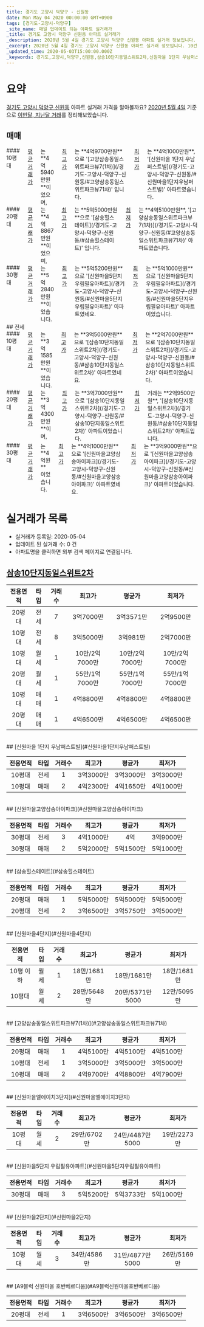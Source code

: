 ```yaml
---
title: 경기도 고양시 덕양구 - 신원동
date: Mon May 04 2020 00:00:00 GMT+0900
tags: [경기도-고양시-덕양구]
_site_name: 매일 업데이트 되는 아파트 실거래가
_title: 경기도 고양시 덕양구 신원동 아파트 실거래가
_description: 2020년 5월 4일 경기도 고양시 덕양구 신원동 아파트 실거래 정보입니다. 10건 아파트 정보가 있습니다.
_excerpt: 2020년 5월 4일 경기도 고양시 덕양구 신원동 아파트 실거래 정보입니다. 10건 아파트 정보가 있습니다.
_updated_time: 2020-05-03T15:00:00.000Z
_keywords: 경기도,고양시,덕양구,신원동,삼송10단지동일스위트2차,신원마을 1단지 우남퍼스트빌,신원마을고양삼송아이파크,삼송힐스테이트,신원마을4단지,고양삼송동일스위트파크뷰7(1차),신원마을엘에이치3단지,신원마을5단지 우림필유아파트,신원마을2단지,A9블럭 신원마을 호반베르디움
---
```





# 요약
<ins>경기도 고양시 덕양구 신원동</ins> 아파트 실거래 가격을 알아볼까요? <ins>2020년 5월 4일</ins> 기준으로 <ins>이번달, 지난달 거래</ins>를 정리해보았습니다.

## 매매
<div class="container">
<div class="six columns" markdown="1">
#### 10평대
<ins>평균 거래가</ins>는 **4억5940만원**이었으며, <ins>최고가</ins>는 **4억9700만원**으로 '[고양삼송동일스위트파크뷰7(1차)](/경기도-고양시-덕양구-신원동/#고양삼송동일스위트파크뷰71차)' 입니다. <ins>최저가</ins>는 **4억1000만원**, '[신원마을 1단지 우남퍼스트빌](/경기도-고양시-덕양구-신원동/#신원마을1단지우남퍼스트빌)' 아파트였습니다.
</div>
<div class="six columns" markdown="1">
#### 20평대
<ins>평균 거래가</ins>는 **4억8867만원**이었으며, <ins>최고가</ins>는 **5억5000만원**으로 '[삼송힐스테이트](/경기도-고양시-덕양구-신원동/#삼송힐스테이트)' 입니다. <ins>최저가</ins>는 **4억5100만원**, '[고양삼송동일스위트파크뷰7(1차)](/경기도-고양시-덕양구-신원동/#고양삼송동일스위트파크뷰71차)' 아파트였습니다.
</div>
</div>
<div class="container">
<div class="twelve columns" markdown="1">
#### 30평대
<ins>평균 거래가</ins>는 **5억2840만원**이었습니다. <ins>최고가</ins>는 **5억5200만원**으로 '[신원마을5단지 우림필유아파트](/경기도-고양시-덕양구-신원동/#신원마을5단지우림필유아파트)' 아파트였네요. <ins>최저가</ins>는 **5억1000만원**으로 '[신원마을5단지 우림필유아파트](/경기도-고양시-덕양구-신원동/#신원마을5단지우림필유아파트)' 아파트이었습니다.
</div>
</div>
## 전세
<div class="container">
<div class="six columns" markdown="1">
#### 10평대
<ins>평균 거래가</ins>는 **3억1585만원**이었습니다. <ins>최고가</ins>는 **3억5000만원**으로 '[삼송10단지동일스위트2차](/경기도-고양시-덕양구-신원동/#삼송10단지동일스위트2차)' 아파트였네요. <ins>최저가</ins>는 **2억7000만원**으로 '[삼송10단지동일스위트2차](/경기도-고양시-덕양구-신원동/#삼송10단지동일스위트2차)' 아파트이었습니다.
</div>
<div class="six columns" markdown="1">
#### 20평대
<ins>평균 거래가</ins>는 **3억4300만원**이며, <ins>최고가</ins>는 **3억7000만원**으로 '[삼송10단지동일스위트2차](/경기도-고양시-덕양구-신원동/#삼송10단지동일스위트2차)' 아파트이었습니다. <ins>최저가</ins> 거래는 **2억9500만원**, '[삼송10단지동일스위트2차](/경기도-고양시-덕양구-신원동/#삼송10단지동일스위트2차)' 아파트입니다.
</div>
</div>
<div class="container">
<div class="twelve columns" markdown="1">
#### 30평대
<ins>평균 거래가</ins>는 **4억원**이었습니다. <ins>최고가</ins>는 **4억1000만원**으로 '[신원마을고양삼송아이파크](/경기도-고양시-덕양구-신원동/#신원마을고양삼송아이파크)' 아파트였네요. <ins>최저가</ins>는 **3억9000만원**으로 '[신원마을고양삼송아이파크](/경기도-고양시-덕양구-신원동/#신원마을고양삼송아이파크)' 아파트이었습니다.
</div>
</div>



# 실거래가 목록
- 실거래가 등록일: 2020-05-04
- 업데이트 된 실거래 수: 0 건
- 아파트명을 클릭하면 외부 검색 페이지로 연결됩니다.

## [삼송10단지동일스위트2차](#삼송10단지동일스위트2차)

|전용면적|타입|거래수|최고가|평균가|최저가|
|:---:|:---:|:---:|:---:|:---:|:---:|
|20평대|<span class="deal-type-2">전세</span>|7|3억7000만|3억3571만|2억9500만|
|10평대|<span class="deal-type-2">전세</span>|8|3억5000만|3억981만|2억7000만|
|10평대|<span class="deal-type-3">월세</span>|1|10만/2억7000만|10만/2억7000만|10만/2억7000만|
|20평대|<span class="deal-type-3">월세</span>|1|55만/1억7000만|55만/1억7000만|55만/1억7000만|
|10평대|<span class="deal-type-1">매매</span>|1|4억8800만|4억8800만|4억8800만|
|20평대|<span class="deal-type-1">매매</span>|1|4억6500만|4억6500만|4억6500만|

<br/>
## [신원마을 1단지 우남퍼스트빌](#신원마을1단지우남퍼스트빌)

|전용면적|타입|거래수|최고가|평균가|최저가|
|:---:|:---:|:---:|:---:|:---:|:---:|
|10평대|<span class="deal-type-2">전세</span>|1|3억3000만|3억3000만|3억3000만|
|10평대|<span class="deal-type-1">매매</span>|2|4억2300만|4억1650만|4억1000만|

<br/>
## [신원마을고양삼송아이파크](#신원마을고양삼송아이파크)

|전용면적|타입|거래수|최고가|평균가|최저가|
|:---:|:---:|:---:|:---:|:---:|:---:|
|30평대|<span class="deal-type-2">전세</span>|3|4억1000만|4억|3억9000만|
|30평대|<span class="deal-type-1">매매</span>|2|5억2000만|5억1500만|5억1000만|

<br/>
## [삼송힐스테이트](#삼송힐스테이트)

|전용면적|타입|거래수|최고가|평균가|최저가|
|:---:|:---:|:---:|:---:|:---:|:---:|
|20평대|<span class="deal-type-1">매매</span>|1|5억5000만|5억5000만|5억5000만|
|20평대|<span class="deal-type-2">전세</span>|2|3억6500만|3억5750만|3억5000만|

<br/>
## [신원마을4단지](#신원마을4단지)

|전용면적|타입|거래수|최고가|평균가|최저가|
|:---:|:---:|:---:|:---:|:---:|:---:|
|10평 이하|<span class="deal-type-3">월세</span>|1|18만/1681만|18만/1681만|18만/1681만|
|10평대|<span class="deal-type-3">월세</span>|2|28만/5648만|20만/5371만5000|12만/5095만|

<br/>
## [고양삼송동일스위트파크뷰7(1차)](#고양삼송동일스위트파크뷰71차)

|전용면적|타입|거래수|최고가|평균가|최저가|
|:---:|:---:|:---:|:---:|:---:|:---:|
|20평대|<span class="deal-type-1">매매</span>|1|4억5100만|4억5100만|4억5100만|
|10평대|<span class="deal-type-2">전세</span>|1|3억5000만|3억5000만|3억5000만|
|10평대|<span class="deal-type-1">매매</span>|2|4억9700만|4억8800만|4억7900만|

<br/>
## [신원마을엘에이치3단지](#신원마을엘에이치3단지)

|전용면적|타입|거래수|최고가|평균가|최저가|
|:---:|:---:|:---:|:---:|:---:|:---:|
|10평대|<span class="deal-type-3">월세</span>|2|29만/6702만|24만/4487만5000|19만/2273만|

<br/>
## [신원마을5단지 우림필유아파트](#신원마을5단지우림필유아파트)

|전용면적|타입|거래수|최고가|평균가|최저가|
|:---:|:---:|:---:|:---:|:---:|:---:|
|30평대|<span class="deal-type-1">매매</span>|3|5억5200만|5억3733만|5억1000만|

<br/>
## [신원마을2단지](#신원마을2단지)

|전용면적|타입|거래수|최고가|평균가|최저가|
|:---:|:---:|:---:|:---:|:---:|:---:|
|10평대|<span class="deal-type-3">월세</span>|3|34만/4586만|31만/4877만5000|26만/5169만|

<br/>
## [A9블럭 신원마을 호반베르디움](#A9블럭신원마을호반베르디움)

|전용면적|타입|거래수|최고가|평균가|최저가|
|:---:|:---:|:---:|:---:|:---:|:---:|
|20평대|<span class="deal-type-2">전세</span>|1|3억6500만|3억6500만|3억6500만|

<br/>



